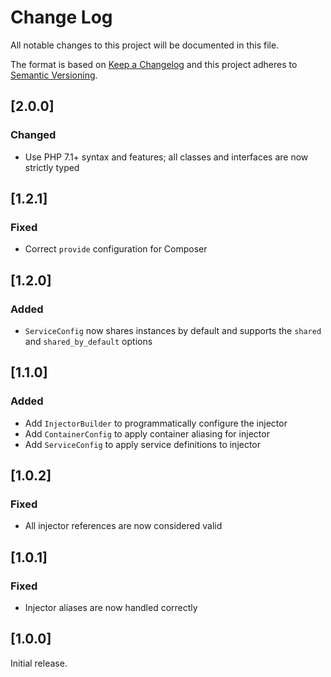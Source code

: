 # Change Log
All notable changes to this project will be documented in this file.

The format is based on [Keep a Changelog](http://keepachangelog.com/) 
and this project adheres to [Semantic Versioning](http://semver.org/).

## [2.0.0]

### Changed

- Use PHP 7.1+ syntax and features; all classes and interfaces are now strictly typed

## [1.2.1]

### Fixed

- Correct `provide` configuration for Composer

## [1.2.0]

### Added

- `ServiceConfig` now shares instances by default and supports the `shared` and `shared_by_default` options

## [1.1.0]

### Added

- Add `InjectorBuilder` to programmatically configure the injector
- Add `ContainerConfig` to apply container aliasing for injector
- Add `ServiceConfig` to apply service definitions to injector

## [1.0.2]

### Fixed

- All injector references are now considered valid

## [1.0.1]

### Fixed

- Injector aliases are now handled correctly

## [1.0.0]

Initial release.
